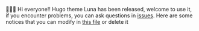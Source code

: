 🎉🎉🎉 Hi everyone!! Hugo theme Luna has been released, welcome to use it, if you encounter problems, you can ask questions in [issues](https://github.com/Ice-Hazymoon/hugo-theme-luna/issues). Here are some notices that you can modify in [this file](https://github.com/Ice-Hazymoon/hugo-theme-luna/blob/main/exampleSite/assets/README.md) or delete it


